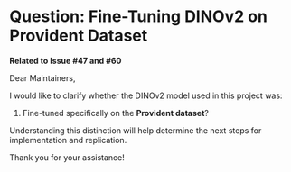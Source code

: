 # Question: Fine-Tuning DINOv2 on Provident Dataset  
**Related to Issue #47 and #60**  

Dear Maintainers,  

I would like to clarify whether the DINOv2 model used in this project was:  
1. Fine-tuned specifically on the **Provident dataset**?  

Understanding this distinction will help determine the next steps for implementation and replication.  

Thank you for your assistance!  
